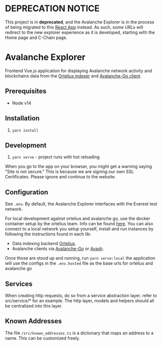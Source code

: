 # DEPRECATION NOTICE

This project is in **deprecated**, and the Avalanche Explorer is in the process of being migrated to this [React App](https://github.com/ava-labs/explorer-v2) instead. As such, some URLs will redirect to the new explorer experience as it is developed, starting with the Home page and C-Chain page.

# Avalanche Explorer

Frontend Vue.js application for displaying Avalanche network activity and blockchains data from the [Ortelius indexer](https://github.com/ava-labs/ortelius) and [Avalanche-Go client](https://github.com/ava-labs/gecko).

## Prerequisites

-   Node v14

## Installation

1. `yarn install`

## Development

1. `yarn serve` - project runs with hot reloading

When you go to the app on your browser, you might get a warning saying "Site is not secure." This is because we are signing our own SSL Certificates. Please ignore and continue to the website.

## Configuration

See `.env`. By default, the Avalanche Explorer interfaces with the Everest test network.

For local development against ortelius and avalanche go, use the docker container setup by the ortelius team. Info can be
found [here](https://github.com/ava-labs/ortelius#quick-start-with-standalone-mode). You can also connect to a local network you setup yourself, install and run
instances by following the instructions found in each lib:

-   Data indexing backend [Ortelius](https://github.com/ava-labs/ortelius).
-   Avalanche clients via [Avalanche-Go](https://github.com/ava-labs/gecko) or [Avash](https://github.com/ava-labs/avash).

Once those are stood up and running, run `yarn serve:local` the application will use the configs in the `.env.hosted` file as the base urls for ortelius and avalanche go

## Services

When creating http requests, do so from a service abstraction layer. refer to src/service/\* for an example. The http layer, models and helpers should all be centralized into this layer.

## Known Addresses

The file `/src/known_addresses.ts` is a dictionary that maps an address to a name. This can be customized freely.
